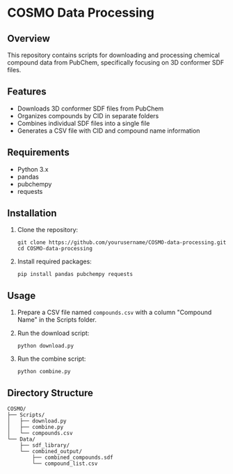 # COSMO Data Processing

## Overview

This repository contains scripts for downloading and processing chemical compound data from PubChem, specifically focusing on 3D conformer SDF files.

## Features

- Downloads 3D conformer SDF files from PubChem
- Organizes compounds by CID in separate folders
- Combines individual SDF files into a single file
- Generates a CSV file with CID and compound name information

## Requirements

- Python 3.x
- pandas
- pubchempy
- requests

## Installation

1. Clone the repository:

   ```
   git clone https://github.com/yourusername/COSMO-data-processing.git
   cd COSMO-data-processing
   ```

2. Install required packages:
   ```
   pip install pandas pubchempy requests
   ```

## Usage

1. Prepare a CSV file named `compounds.csv` with a column "Compound Name" in the Scripts folder.

2. Run the download script:

   ```
   python download.py
   ```

3. Run the combine script:
   ```
   python combine.py
   ```

## Directory Structure

```
COSMO/
├── Scripts/
│   ├── download.py
│   ├── combine.py
│   └── compounds.csv
└── Data/
    ├── sdf_library/
    └── combined_output/
        ├── combined_compounds.sdf
        └── compound_list.csv
```
